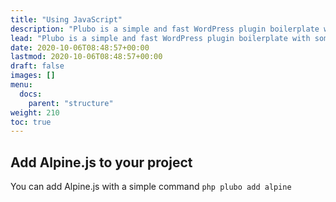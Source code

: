 ```yaml
---
title: "Using JavaScript"
description: "Plubo is a simple and fast WordPress plugin boilerplate with some useful scripts to speed up your development."
lead: "Plubo is a simple and fast WordPress plugin boilerplate with some useful scripts to speed up your development."
date: 2020-10-06T08:48:57+00:00
lastmod: 2020-10-06T08:48:57+00:00
draft: false
images: []
menu:
  docs:
    parent: "structure"
weight: 210
toc: true
---
```


## Add Alpine.js to your project

You can add Alpine.js with a simple command
`php plubo add alpine`
